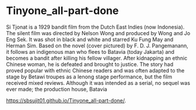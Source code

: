 # Tinyone_all-part-done
Si Tjonat is a 1929 bandit film 
from the Dutch East Indies (now Indonesia). 
The silent film was directed by Nelson 
Wong and produced by Wong and Jo Eng Sek.
It was shot in black and white and starred 
Ku Fung May and Herman Sim. Based on the
novel (cover pictured) by F. D. J. Pangemanann,
it follows an indigenous man who flees to 
Batavia (today Jakarta) and becomes a
bandit after killing his fellow villager.
After kidnapping an ethnic Chinese woman,
he is defeated and brought to justice. 
The story had proved popular with ethnic
Chinese readers and was often adapted to 
the stage by Betawi troupes as a lenong
stage performance, but the film received
mixed reviews. Although it was intended as a serial, 
no sequel was ever made; the production house, Batavia 


https://sbsujit01.github.io/Tinyone_all-part-done/.
